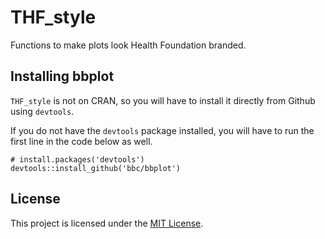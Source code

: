 # THF_style
Functions to make plots look Health Foundation branded.

## Installing bbplot

`THF_style` is not on CRAN, so you will have to install it directly from Github using `devtools`. 

If you do not have the `devtools` package installed, you will have to run the first line in the code below as well. 


```
# install.packages('devtools')
devtools::install_github('bbc/bbplot')
```


## License
This project is licensed under the [MIT License](LICENSE.md).
